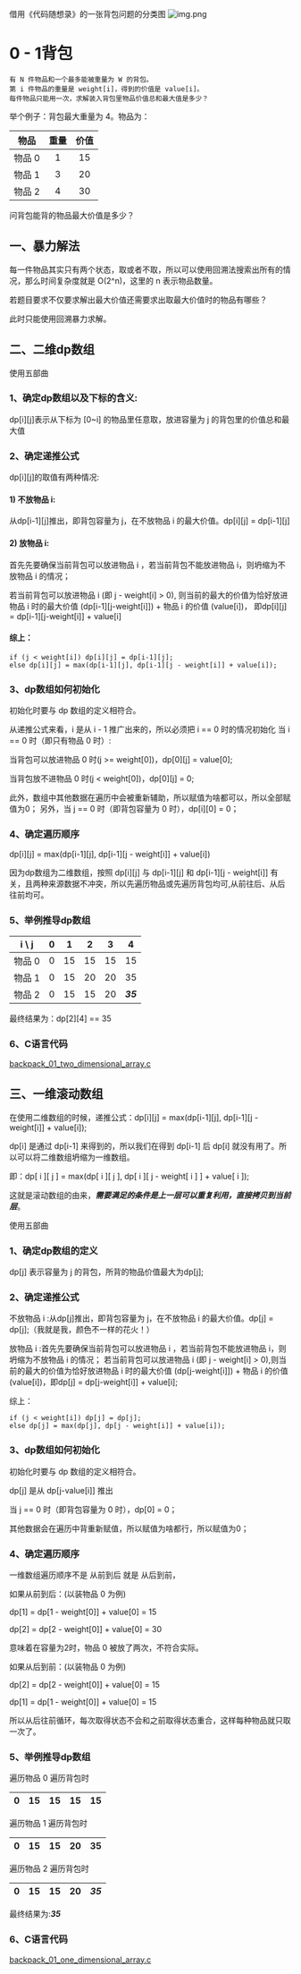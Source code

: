 借用《代码随想录》的一张背包问题的分类图
![img.png](https://raw.githubusercontent.com/Big-Aaron/901__Programming/master/img/backpack.png)

# **0 - 1背包**
    有 N 件物品和一个最多能被重量为 W 的背包。
    第 i 件物品的重量是 weight[i]，得到的价值是 value[i]。
    每件物品只能用一次，求解装入背包里物品价值总和最大值是多少？

举个例子：背包最大重量为 4。物品为：

| 物品 | 重量 | 价值 |
| :---:| :---: | :---: |
| 物品 0 | 1 | 15 |
| 物品 1 | 3 | 20 |
| 物品 2 | 4 | 30 |

问背包能背的物品最大价值是多少？

## **一、暴力解法**
每一件物品其实只有两个状态，取或者不取，所以可以使用回溯法搜索出所有的情况，那么时间复杂度就是 O(2^n)，这里的 n 表示物品数量。

若题目要求不仅要求解出最大价值还需要求出取最大价值时的物品有哪些？

此时只能使用回溯暴力求解。

## **二、二维dp数组**

使用五部曲

### **1、确定dp数组以及下标的含义:**

dp[i][j]表示从下标为 [0~i] 的物品里任意取，放进容量为 j 的背包里的价值总和最大值

### **2、确定递推公式**

dp[i][j]的取值有两种情况:

#### **1) 不放物品 i:** 

从dp[i-1][j]推出，即背包容量为 j，在不放物品 i 的最大价值。dp[i][j] = dp[i-1][j]

#### **2) 放物品 i:**

首先先要确保当前背包可以放进物品 i ，若当前背包不能放进物品 i，则坍缩为不放物品 i 的情况；

若当前背包可以放进物品 i (即 j - weight[i] > 0),
则当前的最大的价值为恰好放进物品 i 时的最大价值 (dp[i-1][j-weight[i]]) + 物品 i 的价值 (value[i])，
即dp[i][j] = dp[i-1][j-weight[i]] + value[i]

#### **综上：**

    if (j < weight[i]) dp[i][j] = dp[i-1][j];
    else dp[i][j] = max(dp[i-1][j], dp[i-1][j - weight[i]] + value[i]);

### **3、dp数组如何初始化**

初始化时要与 dp 数组的定义相符合。

从递推公式来看，i 是从 i - 1 推广出来的，所以必须把 i == 0 时的情况初始化
当 i == 0 时（即只有物品 0 时）:

当背包可以放进物品 0 时(j >= weight[0])，dp[0][j] = value[0];

当背包放不进物品 0 时(j < weight[0])，dp[0][j] = 0;

此外，数组中其他数据在遍历中会被重新辅助，所以赋值为啥都可以，所以全部赋值为0；
另外，当 j == 0 时（即背包容量为 0 时），dp[i][0] = 0；


### **4、确定遍历顺序**
dp[i][j] = max(dp[i-1][j], dp[i-1][j - weight[i]] + value[i])

因为dp数组为二维数组，按照 dp[i][j] 与 dp[i-1][j] 和 dp[i-1][j - weight[i]] 有关，且两种来源数据不冲突，所以先遍历物品或先遍历背包均可,从前往后、从后往前均可。

### **5、举例推导dp数组**


| i \ j| 0 | 1 | 2 | 3 | 4 |
| :---:| :---: | :---: | :---: | :---: | :---: |
| 物品 0 | 0 | 15 | 15 | 15 | 15 |
| 物品 1 | 0 | 15 | 20 | 20 | 35 |
| 物品 2 | 0 | 15 | 15 | 20 | **_35_** |

最终结果为：dp[2][4] == 35

### **6、C语言代码**
[backpack_01_two_dimensional_array.c](./backpack_01_two_dimensional_array.c)


## **三、一维滚动数组**

在使用二维数组的时候，递推公式：dp[i][j] = max(dp[i-1][j], dp[i-1][j - weight[i]] + value[i]);

dp[i] 是通过 dp[i-1] 来得到的，所以我们在得到 dp[i-1] 后 dp[i] 就没有用了。所以可以将二维数组坍缩为一维数组。

即：dp[ i ][ j ] = max(dp[ i ][ j ], dp[ i ][ j - weight[ i ] ] + value[ i ]);

这就是滚动数组的由来，**_需要满足的条件是上一层可以重复利用，直接拷贝到当前层_**。

使用五部曲

### **1、确定dp数组的定义**

dp[j] 表示容量为 j 的背包，所背的物品价值最大为dp[j];

### **2、确定递推公式**

不放物品 i :从dp[j]推出，即背包容量为 j，在不放物品 i 的最大价值。dp[j] = dp[j];（我就是我，颜色不一样的花火！）

放物品 i :首先先要确保当前背包可以放进物品 i ，若当前背包不能放进物品 i，则坍缩为不放物品 i 的情况；
若当前背包可以放进物品 i (即 j - weight[i] > 0),则当前的最大的价值为恰好放进物品 i 时的最大价值 (dp[j-weight[i]]) + 物品 i 的价值 (value[i])，即dp[j] = dp[j-weight[i]] + value[i];

综上：

    if (j < weight[i]) dp[j] = dp[j];
    else dp[j] = max(dp[j], dp[j - weight[i]] + value[i]);

### **3、dp数组如何初始化**

初始化时要与 dp 数组的定义相符合。

dp[j] 是从 dp[j-value[i]] 推出

当 j == 0 时（即背包容量为 0 时），dp[0] = 0；

其他数据会在遍历中背重新赋值，所以赋值为啥都行，所以赋值为0；

### **4、确定遍历顺序**

一维数组遍历顺序不是 从前到后 就是 从后到前，

如果从前到后：(以装物品 0 为例)

dp[1] = dp[1 - weight[0]] + value[0] = 15

dp[2] = dp[2 - weight[0]] + value[0] = 30

意味着在容量为2时，物品 0 被放了两次，不符合实际。

如果从后到前：(以装物品 0 为例)

dp[2] = dp[2 - weight[0]] + value[0] = 15

dp[1] = dp[1 - weight[0]] + value[0] = 15

所以从后往前循环，每次取得状态不会和之前取得状态重合，这样每种物品就只取一次了。

### **5、举例推导dp数组**

遍历物品 0 遍历背包时 

| 0 | 15 | 15 | 15 | 15 |
| :---: | :---: | :---: | :---: | :---: |

遍历物品 1 遍历背包时

| 0 | 15 | 15 | 20 | 35 |
| :---: | :---: | :---: | :---: | :---: |

遍历物品 2 遍历背包时

| 0 | 15 | 15 | 20 | **_35_** |
| :---: | :---: | :---: | :---: | :---: |

最终结果为:**_35_**

### **6、C语言代码**
[backpack_01_one_dimensional_array.c](./backpack_01_one_dimensional_array.c)

